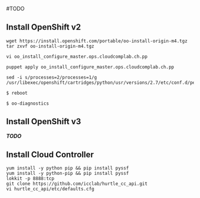 #TODO

## Install OpenShift v2

```
wget https://install.openshift.com/portable/oo-install-origin-m4.tgz
tar zxvf oo-install-origin-m4.tgz

vi oo_install_configure_master.ops.cloudcomplab.ch.pp

puppet apply oo_install_configure_master.ops.cloudcomplab.ch.pp

sed -i s/processes=2/processes=1/g /usr/libexec/openshift/cartridges/python/usr/versions/2.7/etc/conf.d/performance.conf.erb

$ reboot

$ oo-diagnostics
```

## Install OpenShift v3
***TODO***

## Install Cloud Controller
```
yum install -y python pip && pip install pyssf
yum install -y python-pip && pip install pyssf
lokkit -p 8888:tcp
git clone https://github.com/icclab/hurtle_cc_api.git
vi hurtle_cc_api/etc/defaults.cfg
```

